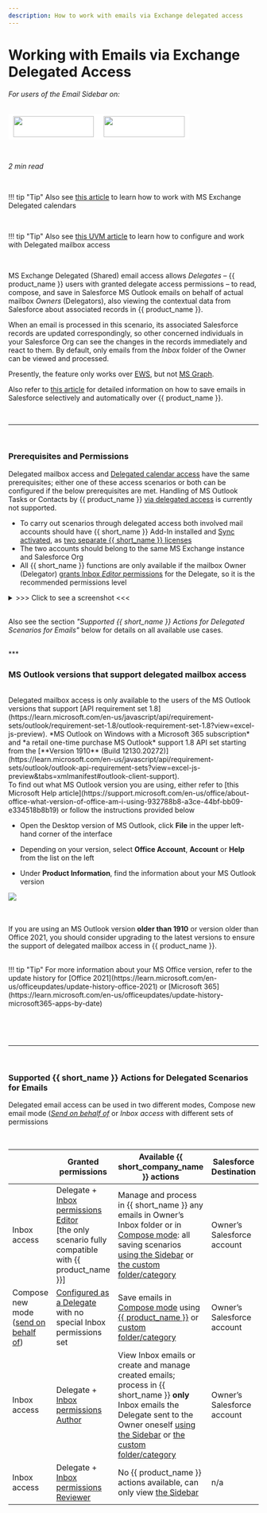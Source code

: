 ```yaml
---
description: How to work with emails via Exchange delegated access
---
```

# Working with Emails via Exchange Delegated Access  
  

<i>For users of the Email Sidebar on:</i><br><br>
<div class="container" style="display: inline-block; height: 42px; width: 162px; padding: 5px 10px; background-color: #fff;"><img src="https://revenuegrid.com/revenue-inbox/wp-content/uploads/Exchange1.svg" style="height: 100%; object-fit: contain; vertical-align: middle;"></div><div class="container" style="display: inline-block; height: 42px; width: 163px; padding: 5px 10px; background-color: #fff;"><img src="https://revenuegrid.com/revenue-inbox/wp-content/uploads/Office365.svg" style="height: 100%; object-fit: contain; vertical-align: middle;"></div>

&nbsp;

*2 min read*  

<!-- ShareThis BEGIN --> 
<div class="addthis_inline_share_toolbox"></div>
<!-- End ShareThis --> 

&nbsp;

!!! tip "Tip"
    Also see [this article](../Using-MS-Outlook-Delegated-Calendars/) to learn how to work with MS Exchange Delegated calendars

&nbsp;

!!! tip "Tip"
    Also see [this UVM article](https://www.uvm.edu/it/kb/article/delegate-access/) to learn how to configure and work with Delegated mailbox access

&nbsp;

MS Exchange Delegated (Shared) email access allows _Delegates_ – {{ product_name }} users with granted delegate access permissions – to read, compose, and save in Salesforce MS Outlook emails on behalf of actual mailbox *Owners* (Delegators), also viewing the contextual data from Salesforce about associated records in {{ product_name }}.  

When an email is processed in this scenario, its associated Salesforce records are updated correspondingly, so other concerned individuals in your Salesforce Org can see the changes in the records immediately and react to them. By default, only emails from the *Inbox* folder of the Owner can be viewed and processed.

Presently, the feature only works over [EWS](../Working-With-EWS/), but not [MS Graph](../MS-Graph/).

Also refer to [this article](../Saving-Emails-in-Salesforce-2.-Ways-to-Save-an-Email-(Adaptive-view)/) for detailed information on how to save emails in Salesforce selectively and automatically over {{ product_name }}.

&nbsp;

* * *
&nbsp;

### Prerequisites and Permissions

Delegated mailbox access and [Delegated calendar access](../Using-MS-Outlook-Delegated-Calendars/) have the same prerequisites; either one of these access scenarios or both can be configured if the below prerequisites are met. Handling of MS Outlook Tasks or Contacts by {{ product_name }} <u>via delegated access</u> is currently not supported.

- To carry out scenarios through delegated access both involved mail accounts should have {{ short_name }} Add-In installed and [Sync activated](../Synchronization-Engine-An-Overview/), as [two separate {{ short_name }} licenses](https://revenuegrid.com/pricing/)  
- The two accounts should belong to the same MS Exchange instance and Salesforce Org  
- All {{ short_name }} functions are only available if the mailbox Owner (Delegator) [grants Inbox *Editor* permissions](https://support.microsoft.com/en-us/office/allow-someone-else-to-manage-your-mail-and-calendar-41c40c04-3bd1-4d22-963a-28eafec25926) for the Delegate, so it is the recommended permissions level

<details><summary>>>> Click to see a screenshot <<<</summary>
<p>
    <img src="..\..\assets\images\Configuration-&-Settings\Admin-Settings-&-Actions\Delegate-Access\delegate-permissions.png">
</p></details>
&nbsp;

Also see the section *"Supported {{ short_name }} Actions for Delegated Scenarios for Emails"* below for details on all available use cases.

<br>
***
<br>

### MS Outlook versions that support delegated mailbox access 

<br>
Delegated mailbox access is only available to the users of the MS Outlook versions that support [API requirement set 1.8](https://learn.microsoft.com/en-us/javascript/api/requirement-sets/outlook/requirement-set-1.8/outlook-requirement-set-1.8?view=excel-js-preview). *MS Outlook on Windows with a Microsoft 365 subscription* and *a retail one-time purchase MS Outlook* support 1.8 API set starting from the [**Version 1910** (Build 12130.20272)](https://learn.microsoft.com/en-us/javascript/api/requirement-sets/outlook/outlook-api-requirement-sets?view=excel-js-preview&tabs=xmlmanifest#outlook-client-support). 

 <br>
To find out what MS Outlook version you are using, either refer to [this Microsoft Help article](https://support.microsoft.com/en-us/office/about-office-what-version-of-office-am-i-using-932788b8-a3ce-44bf-bb09-e334518b8b19) or follow the instructions provided below    

* Open the Desktop version of MS Outlook, click **File** in the upper left-hand corner of the interface  

* Depending on your version, select **Office Account**, **Account** or **Help** from the list on the left 

* Under **Product Information**, find the information about your MS Outlook version 


<p><img src="../../assets/images/d33v4339jhl8k0cloudfrontnet/docs/assets/57398d2e903360669faf1f0a/images/product-info.png" class="minimized">
</p>

<br><br>
If you are using an MS Outlook version **older than 1910** or version older than Office 2021, you should consider upgrading to the latest versions to ensure the support of delegated mailbox access in {{ product_name }}.  

<br>
!!! tip "Tip"    
    For more information about your MS Office version, refer to the update history for [Office 2021](https://learn.microsoft.com/en-us/officeupdates/update-history-office-2021) or [Microsoft 365](https://learn.microsoft.com/en-us/officeupdates/update-history-microsoft365-apps-by-date)   

&nbsp;


&nbsp;

* * *

 &nbsp;

### Supported {{ short_name }} Actions for Delegated Scenarios for Emails

Delegated email access can be used in two different modes, Compose new email mode ([*Send on behalf of*](https://docs.microsoft.com/en-us/microsoft-365/admin/add-users/give-mailbox-permissions-to-another-user?view=o365-worldwide#send-email-on-behalf-of-another-user) or *Inbox access* with different sets of permissions

&nbsp;

|                                                              | Granted  permissions                                         | Available {{ short_company_name }} actions                                         | Salesforce Destination      |
| ------------------------------------------------------------ | ------------------------------------------------------------ | ------------------------------------------------------------ | --------------------------- |
| Inbox access                                                 | Delegate  + [Inbox permissions  Editor](https://support.microsoft.com/en-us/office/allow-someone-else-to-manage-your-mail-and-calendar-41c40c04-3bd1-4d22-963a-28eafec25926)<br />[the only scenario fully compatible with {{ product_name }}] | Manage and process in {{ short_name }} any emails in Owner’s Inbox folder or in [Compose mode](../Saving-Emails-in-Salesforce-2.-Ways-to-Save-an-Email-(Adaptive-view)/#2_when_revenue_grid_sync_is_not_active): all saving scenarios [using the Sidebar](../Save-Email-Dialog/) or [the custom folder/category](../Saving-Emails-in-Salesforce-2.-Ways-to-Save-an-Email-(Adaptive-view)/#3_besides_using_the_save_button_emails_saving_can_be_performed_in_4_more_easy_ways) | Owner’s  Salesforce account |
| Compose  new mode ([send on behalf of](https://docs.microsoft.com/en-us/microsoft-365/admin/add-users/give-mailbox-permissions-to-another-user?view=o365-worldwide#send-email-on-behalf-of-another-user)) | [Configured as a Delegate](https://support.microsoft.com/en-us/office/allow-someone-else-to-manage-your-mail-and-calendar-41c40c04-3bd1-4d22-963a-28eafec25926) with no special Inbox permissions set | Save emails in [Compose mode](../Saving-Emails-in-Salesforce-2.-Ways-to-Save-an-Email-(Adaptive-view)/#2_when_revenue_grid_sync_is_not_active) using [{{ product_name }}](../Save-Email-Dialog/) or [custom folder/category](../Saving-Emails-in-Salesforce-2.-Ways-to-Save-an-Email-(Adaptive-view)/#3_besides_using_the_save_button_emails_saving_can_be_performed_in_4_more_easy_ways) | Owner’s  Salesforce account |
| Inbox access                                                 | Delegate  + [Inbox permissions Author](https://support.microsoft.com/en-us/office/allow-someone-else-to-manage-your-mail-and-calendar-41c40c04-3bd1-4d22-963a-28eafec25926) | View Inbox emails or create and manage created emails; process in {{ short_name }} **only** Inbox emails the Delegate sent to the Owner oneself [using the Sidebar](../Save-Email-Dialog/) or [the custom folder/category](../Saving-Emails-in-Salesforce-2.-Ways-to-Save-an-Email-(Adaptive-view)/#3_besides_using_the_save_button_emails_saving_can_be_performed_in_4_more_easy_ways) | Owner’s  Salesforce account |
| Inbox access                                                 | Delegate  + [Inbox permissions Reviewer](https://support.microsoft.com/en-us/office/allow-someone-else-to-manage-your-mail-and-calendar-41c40c04-3bd1-4d22-963a-28eafec25926) | No {{ product_name }} actions available, can only view [the Sidebar](../Introduction/) | n/a                         |


&nbsp;

&nbsp;



